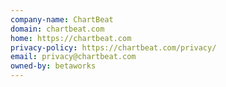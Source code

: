 ```yaml
---
company-name: ChartBeat
domain: chartbeat.com
home: https://chartbeat.com
privacy-policy: https://chartbeat.com/privacy/
email: privacy@chartbeat.com
owned-by: betaworks
---
```




